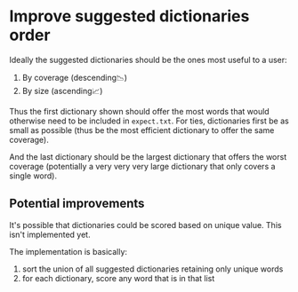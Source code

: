 # Improve suggested dictionaries order

Ideally the suggested dictionaries should be the ones most useful to a user:

1. By coverage (descending📉)
2. By size (ascending📈)

Thus the first dictionary shown should offer the most words that would otherwise need to be included in `expect.txt`.
For ties, dictionaries first be as small as possible (thus be the most efficient dictionary to offer the same coverage).

And the last dictionary should be the largest dictionary that offers the worst coverage (potentially a very very very large dictionary that only covers a single word).

## Potential improvements

It's possible that dictionaries could be scored based on unique value. This isn't implemented yet.

The implementation is basically:
1. sort the union of all suggested dictionaries retaining only unique words
2. for each dictionary, score any word that is in that list
